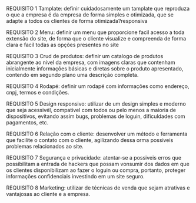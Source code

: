 REQUISITO 1
Tamplate: definir cuidadosamente um tamplate que reproduza o que a empresa é da empresa de forma simples e otimizada, que se adapte a todos os clientes
de forma otimizada?responsiva

REQUISITO 2
Menu: definir um menu que proporcione facil acesso a toda extensão do site, de forma que o cliente visualize e compreenda de forma
clara e facil todas as opções presentes no site

REQUISITO 3
Crud de produtos: definir um catalogo de produtos abrangente ao nivel da empresa, com imagens claras que contenham inicialmente informações básicas
 e diretas sobre o produto apresentado, contendo em segundo plano uma descrição completa. 

REQUISITO 4
Rodapé: definir um rodapé com informações como endereço, cnpj, termos e condições.

REQUISITO 5
Design responsivo: utilizar de um design simples e moderno que seja acessivél, compativel com todos ou pelo menos a maioria de dispositivos, evitando assim bugs, problemas
de loguin, dificuldades com pagamentos, etc.

REQUISITO 6
Relação com o cliente: desenvolver um método e ferramenta que facilite o contato com o cliente, agilizando dessa orma possiveis problemas relacionados ao site.

REQUISITO 7
Segurança e privacidade: atentar-se a possiveis erros que possibilitam a entrada de hackers que possam vonsumir dos dados em que os clientes disponibilizam ao fazer o loguin ou compra, portanto,
proteger informações confidenciais investindo em um site seguro.

REQUISITO 8
Marketing: utilizar de técnicas de venda que sejam atrativas e vantajosas ao cliente e a empresa.